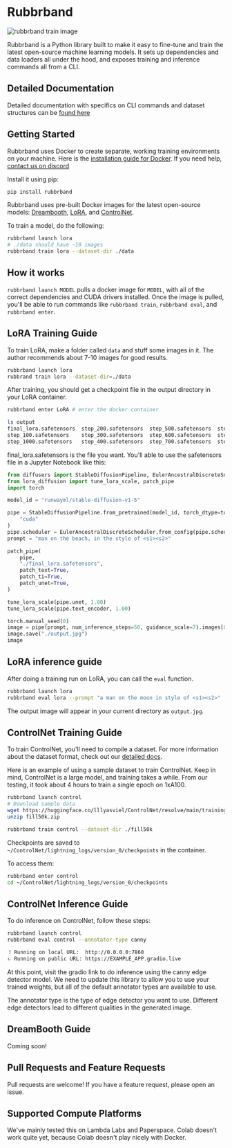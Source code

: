 # Rubbrband

![rubbrband train image](https://lh3.googleusercontent.com/u/0/drive-viewer/AAOQEOSUMegyjMpYrbtErUyXXPoE_pVDwFZEVwQd14V9nZryxmlRKIJOHsS98ORQyIJGhv83xWsioXMsH4S2PahOFVmDwmbb=w2966-h2118)

Rubbrband is a Python library built to make it easy to fine-tune and train the latest open-source machine learning models. It sets up dependencies and data loaders all under the hood, and exposes training and inference commands all from a CLI.

## Detailed Documentation
Detailed documentation with specifics on CLI commands and dataset structures can be [found here](https://rubbrband.gitbook.io/cli-docs/)

## Getting Started

Rubbrband uses Docker to create separate, working training environments on your machine. Here is the [installation guide for Docker](https://docs.docker.com/engine/install/). If you need help, [contact us on discord](https://discord.gg/BW3R9yK7Fh)

Install it using pip:

``` bash
pip install rubbrband
```

Rubbrband uses pre-built Docker images for the latest open-source models: [Dreambooth](https://github.com/XavierXiao/Dreambooth-Stable-Diffusion.git), [LoRA](https://github.com/cloneofsimo/lora), and [ControlNet](https://github.com/lllyasviel/ControlNet).

To train a model, do the following:

``` bash
rubbrband launch lora
# ./data should have ~10 images
rubbrband train lora --dataset-dir ./data
```

## How it works

`rubbrband launch MODEL` pulls a docker image for `MODEL`, with all of the correct dependencies and CUDA drivers installed. Once the image is pulled, you'll be able to run commands like `rubbrband train`, `rubbrband eval`, and `rubbrband enter`.

## LoRA Training Guide

To train LoRA, make a folder called `data` and stuff some images in it. The author recommends about 7-10 images for good results.

``` bash
rubbrband launch lora
rubbrand train lora --dataset-dir=./data
```

After training, you should get a checkpoint file in the output directory in your LoRA container.

``` bash
rubbrband enter LoRA # enter the docker container

ls output
final_lora.safetensors  step_200.safetensors  step_500.safetensors  step_800.safetensors      step_inv_1000.safetensors  step_inv_400.safetensors  step_inv_700.safetensors
step_100.safetensors    step_300.safetensors  step_600.safetensors  step_900.safetensors      step_inv_200.safetensors   step_inv_500.safetensors  step_inv_800.safetensors
step_1000.safetensors   step_400.safetensors  step_700.safetensors  step_inv_100.safetensors  step_inv_300.safetensors   step_inv_600.safetensors  step_inv_900.safetensors
```

final_lora.safetensors is the file you want.
You'll able to use the safetensors file in a Jupyter Notebook like this:

``` python
from diffusers import StableDiffusionPipeline, EulerAncestralDiscreteScheduler
from lora_diffusion import tune_lora_scale, patch_pipe
import torch

model_id = "runwayml/stable-diffusion-v1-5"

pipe = StableDiffusionPipeline.from_pretrained(model_id, torch_dtype=torch.float16).to(
    "cuda"
)
pipe.scheduler = EulerAncestralDiscreteScheduler.from_config(pipe.scheduler.config)
prompt = "man on the beach, in the style of <s1><s2>"

patch_pipe(
    pipe,
    "./final_lora.safetensors",
    patch_text=True,
    patch_ti=True,
    patch_unet=True,
)

tune_lora_scale(pipe.unet, 1.00)
tune_lora_scale(pipe.text_encoder, 1.00)

torch.manual_seed(0)
image = pipe(prompt, num_inference_steps=50, guidance_scale=7).images[0]
image.save("./output.jpg")
image
```

## LoRA inference guide

After doing a training run on LoRA, you can call the `eval` function.

``` bash
rubbrband launch lora
rubbrband eval lora --prompt "a man on the moon in style of <s1><s2>"
```

The output image will appear in your current directory as `output.jpg`.

## ControlNet Training Guide

To train ControlNet, you'll need to compile a dataset. For more information about the dataset format, check out our [detailed docs](https://app.gitbook.com/o/JfS1paCFtWiRKTMRCxl7/s/hqOJkRGbxcKWjcX90iQv/supported-models/controlnet).

Here is an example of using a sample dataset to train ControlNet. Keep in mind, ControlNet is a large model, and training takes a while. From our testing, it took about 4 hours to train a single epoch on 1xA100.

```bash
rubbrband launch control
# Download sample data
wget https://huggingface.co/lllyasviel/ControlNet/resolve/main/training/fill50k.zip
unzip fill50k.zip

rubbrband train control --dataset-dir ./fill50k
```

Checkpoints are saved to `~/ControlNet/lightning_logs/version_0/checkpoints` in the container.

To access them:

``` bash
rubbrband enter control
cd ~/ControlNet/lightning_logs/version_0/checkpoints
```

## ControlNet Inference Guide

To do inference on ControlNet, follow these steps:

``` bash
rubbrband launch control
rubbrband eval control --annotator-type canny

⠸ Running on local URL:  http://0.0.0.0:7860
⠦ Running on public URL: https://EXAMPLE_APP.gradio.live
```

At this point, visit the gradio link to do inference using the canny edge detector model. We need to update this library to allow you to use your trained weights, but all of the default annotator types are available to use.

The annotator type is the type of edge detector you want to use. Different edge detectors lead to different qualities in the generated image.

## DreamBooth Guide

Coming soon!

## Pull Requests and Feature Requests

Pull requests are welcome! If you have a feature request, please open an issue.

## Supported Compute Platforms

We've mainly tested this on Lambda Labs and Paperspace. Colab doesn't work quite yet, because Colab doesn't play nicely with Docker.

